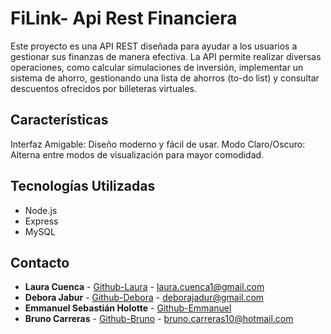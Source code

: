 # FiLink- Api Rest Financiera
Este proyecto es una API REST diseñada para ayudar a los usuarios a gestionar sus finanzas de manera efectiva. 
La API permite realizar diversas operaciones, como calcular simulaciones de inversión, implementar un sistema de ahorro, gestionando una lista de ahorros (to-do list) y consultar descuentos ofrecidos por billeteras virtuales.

## Características
Interfaz Amigable: Diseño moderno y fácil de usar.
Modo Claro/Oscuro: Alterna entre modos de visualización para mayor comodidad.

## Tecnologías Utilizadas
- Node.js
- Express
- MySQL

## Contacto

- **Laura Cuenca** - [Github-Laura](https://github.com/LauraCuenca) - laura.cuenca1@gmail.com
- **Debora Jabur** - [Github-Debora](https://github.com/DeboraJadur) - deborajadur@gmail.com
- **Emmanuel Sebastián Holotte** - [Github-Emmanuel](https://github.com/Gaz125) 
- **Bruno Carreras** - [Github-Bruno](https://github.com/BrunoCarreras) - bruno.carreras10@hotmail.com

